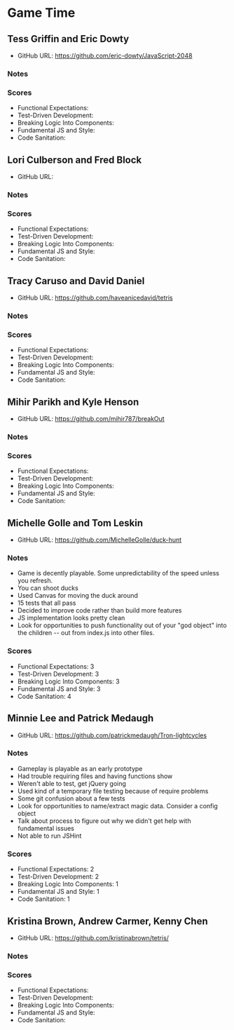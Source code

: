 # Game Time

## Tess Griffin and Eric Dowty

* GitHub URL: https://github.com/eric-dowty/JavaScript-2048

### Notes

### Scores

* Functional Expectations:
* Test-Driven Development:
* Breaking Logic Into Components:
* Fundamental JS and Style:
* Code Sanitation:

## Lori Culberson and Fred Block

* GitHub URL:

### Notes

### Scores

* Functional Expectations:
* Test-Driven Development:
* Breaking Logic Into Components:
* Fundamental JS and Style:
* Code Sanitation:

## Tracy Caruso and David Daniel

* GitHub URL: https://github.com/haveanicedavid/tetris

### Notes

### Scores

* Functional Expectations:
* Test-Driven Development:
* Breaking Logic Into Components:
* Fundamental JS and Style:
* Code Sanitation:

## Mihir Parikh and Kyle Henson

* GitHub URL: https://github.com/mihir787/breakOut

### Notes

### Scores

* Functional Expectations:
* Test-Driven Development:
* Breaking Logic Into Components:
* Fundamental JS and Style:
* Code Sanitation:

## Michelle Golle and Tom Leskin

* GitHub URL: https://github.com/MichelleGolle/duck-hunt

### Notes

* Game is decently playable. Some unpredictability of the speed unless you refresh.
* You can shoot ducks
* Used Canvas for moving the duck around
* 15 tests that all pass
* Decided to improve code rather than build more features
* JS implementation looks pretty clean
* Look for opportunities to push functionality out of your "god object" into the children -- out from index.js into other files.

### Scores

* Functional Expectations: 3
* Test-Driven Development: 3
* Breaking Logic Into Components: 3
* Fundamental JS and Style: 3
* Code Sanitation: 4

## Minnie Lee and Patrick Medaugh

* GitHub URL: https://github.com/patrickmedaugh/Tron-lightcycles

### Notes

* Gameplay is playable as an early prototype
* Had trouble requiring files and having functions show
* Weren't able to test, get jQuery going
* Used kind of a temporary file testing because of require problems
* Some git confusion about a few tests
* Look for opportunities to name/extract magic data. Consider a config object
* Talk about process to figure out why we didn't get help with fundamental issues
* Not able to run JSHint

### Scores

* Functional Expectations: 2
* Test-Driven Development: 2
* Breaking Logic Into Components: 1
* Fundamental JS and Style: 1
* Code Sanitation: 1

## Kristina Brown, Andrew Carmer, Kenny Chen

* GitHub URL: https://github.com/kristinabrown/tetris/

### Notes

### Scores

* Functional Expectations:
* Test-Driven Development:
* Breaking Logic Into Components:
* Fundamental JS and Style:
* Code Sanitation:
